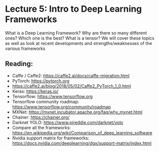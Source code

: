 # Lecture 5: Intro to Deep Learning Frameworks

What is a Deep Learning Framework? Why are there so many different ones? Which one is the best? What is a tensor? We will cover these topics as well as look at recent developments and strengths/weaknesses of the various frameworks

## Reading:

* Caffe / Caffe2:  https://caffe2.ai/docs/caffe-migration.html
* PyTorch: https://pytorch.org
* https://caffe2.ai/blog/2018/05/02/Caffe2_PyTorch_1_0.html
* Keras: https://keras.io/
* Tensorflow: https://www.tensorflow.org
* Tensorflow community roadmap: https://www.tensorflow.org/community/roadmap
* MXNet:  https://mxnet.incubator.apache.org/faq/why_mxnet.html
* Chainer: https://chainer.org/
* Darknet YOLO:  https://www.pjreddie.com/darknet/yolo
* Compare all the frameworks: https://en.wikipedia.org/wiki/Comparison_of_deep_learning_software
* Nvidia support matrix for frameworks: https://docs.nvidia.com/deeplearning/dgx/support-matrix/index.html


